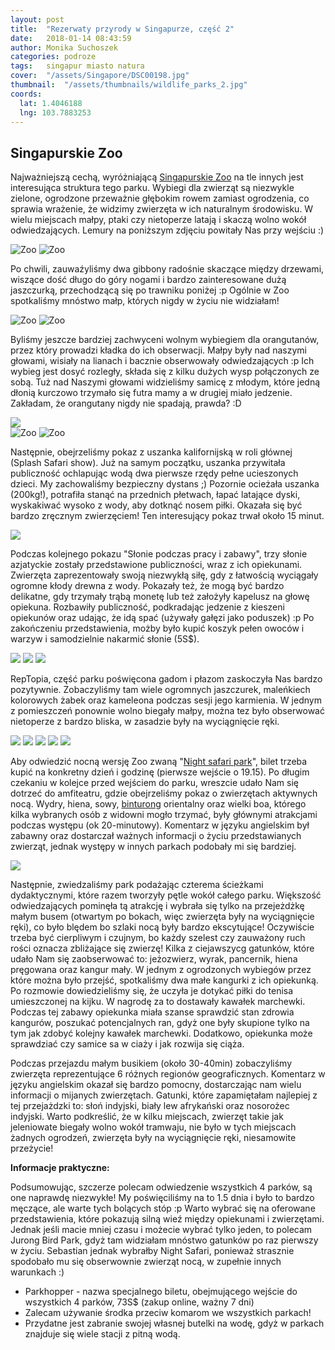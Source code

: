 ```yaml
---
layout: post
title:  "Rezerwaty przyrody w Singapurze, część 2"
date:   2018-01-14 08:43:59
author: Monika Suchoszek
categories: podroze
tags:	singapur miasto natura
cover:  "/assets/Singapore/DSC00198.jpg"
thumbnail:  "/assets/thumbnails/wildlife_parks_2.jpg"
coords:
  lat: 1.4046188
  lng: 103.7883253
---
```


## Singapurskie Zoo

Najważniejszą cechą, wyróżniającą <a href="https://www.wrs.com.sg/en/singapore-zoo.html">Singapurskie Zoo</a> na tle innych jest interesująca struktura tego parku. 
Wybiegi dla zwierząt są niezwykle zielone, ogrodzone przeważnie głębokim rowem zamiast ogrodzenia, co sprawia wrażenie, że widzimy zwierzęta w ich naturalnym środowisku. 
W wielu miejscach małpy, ptaki czy nietoperze latają i skaczą wolno wokół odwiedzających. Lemury na poniższym zdjęciu powitały Nas przy wejściu :)

<div class="row">
  <img src="/assets/Singapore/DSC00051-e1516842579492.jpg" class="column-50" alt="Zoo" />
  <img src="/assets/Singapore/DSC00050-e1516842620806.jpg" class="column-50" alt="Zoo" />
</div>


Po chwili, zauwaźyliśmy dwa gibbony radośnie skaczące między drzewami, wiszące dość długo do góry nogami i bardzo zainteresowane dużą jaszczurką, przechodzącą się 
po trawniku poniżej :p Ogólnie w Zoo spotkaliśmy mnóstwo małp, których nigdy w życiu nie widziałam!

<div class="row">
  <img src="/assets/Singapore/DSC00076-e1516842570864.jpg" class="column-50" alt="Zoo" />
  <img src="/assets/Singapore/DSC00146-e1516842630644.jpg" class="column-50" alt="Zoo" />
</div>

Byliśmy jeszcze bardziej zachwyceni wolnym wybiegiem dla orangutanów, przez który prowadzi kładka do ich obserwacji. Małpy były nad naszymi głowami, wisiały na lianach i
bacznie obserwowały odwiedzających :p Ich wybieg jest dosyć rozległy, składa się z kilku dużych wysp połączonych ze sobą. Tuż nad Naszymi głowami widzieliśmy samicę z młodym,
które jedną dłonią kurczowo trzymało się futra mamy a w drugiej miało jedzenie. Zakładam, że orangutany nigdy nie spadają, prawda? :D

<img src="/assets/Singapore/DSC00091.jpg">

<div class="row">
  <img src="/assets/Singapore/DSC00087-e1516842610280.jpg" class="column-50" alt="Zoo" />
  <img src="/assets/Singapore/DSC00083-e1516842588957.jpg" class="column-50" alt="Zoo" />
</div>

Następnie, obejrzeliśmy pokaz z uszanka kalifornijską w roli głównej (Splash Safari show). Już na samym początku, uszanka przywitała publiczność ochlapując wodą dwa pierwsze
rzędy pełne ucieszonych dzieci. My zachowaliśmy bezpieczny dystans ;) Pozornie ocieżała uszanka (200kg!), potrafiła stanąć na przednich płetwach, łapać latające dyski,
wyskakiwać wysoko z wody, aby dotknąć nosem piłki. Okazała się być bardzo zręcznym zwierzęciem! Ten interesujący pokaz trwał około 15 minut.

<img src="/assets/Singapore/DSC00117.jpg">

Podczas kolejnego pokazu "Słonie podczas pracy i zabawy", trzy słonie azjatyckie zostały przedstawione publiczności, wraz z ich opiekunami. Zwierzęta zaprezentowały swoją 
niezwykłą siłę, gdy z łatwością wyciągały ogromne kłody drewna z wody. Pokazały też, że mogą być bardzo delikatne, gdy trzymały trąbą monetę lub też założyły kapelusz na 
głowę opiekuna. Rozbawiły publiczność, podkradając jedzenie z kieszeni opiekunów oraz udając, że idą spać (używały gałęzi jako poduszek) :p Po zakończeniu przedstawienia, 
możby było kupić koszyk pełen owoców i warzyw i samodzielnie nakarmić słonie (5S$).

<img src="/assets/Singapore/DSC00156-1.jpg">
<img src="/assets/Singapore/DSC00171.jpg">
<img src="/assets/Singapore/DSC00198.jpg">

RepTopia, część parku poświęcona gadom i płazom zaskoczyła Nas bardzo pozytywnie. Zobaczyliśmy tam wiele ogromnych jaszczurek, maleńkiech kolorowych żabek oraz kameleona 
podczas sesji jego karmienia. W jednym z pomieszczeń ponownie wolno biegały małpy, można tez było obserwować nietoperze z bardzo bliska, w zasadzie były na wyciągnięcie ręki.

<img src="/assets/Singapore/DSC00254.jpg">
<img src="/assets/Singapore/DSC00251.jpg">
<img src="/assets/Singapore/DSC00238.jpg">
<img src="/assets/Singapore/DSC00257.jpg">
<img src="/assets/Singapore/DSC00272.jpg">

Aby odwiedzić nocną wersję Zoo zwaną "<a href="https://www.wrs.com.sg/en/night-safari/">Night safari park</a>", bilet trzeba kupić na konkretny dzień i godzinę
 (pierwsze wejście o 19.15). Po długim czekaniu w kolejce przed wejściem do parku, wreszcie udało Nam się dotrzeć do amfiteatru, gdzie obejrzeliśmy pokaz o zwierzętach 
 aktywnych nocą. Wydry, hiena, sowy, <a href="https://pl.m.wikipedia.org/wiki/Binturong_orientalny">binturong</a> orientalny oraz wielki boa, którego kilka wybranych osób 
 z widowni mogło trzymać, były głównymi atrakcjami podczas występu (ok 20-minutowy). Komentarz w języku angielskim był zabawny oraz dostarczał ważnych informacji o życiu 
 przedstawianych zwierząt, jednak występy w innych parkach podobały mi się bardziej.
 
<img src="/assets/Singapore/DSC00355.jpg">


Następnie, zwiedzaliśmy park podażając czterema ścieżkami dydaktycznymi, które razem tworzyły pętle wokół całego parku. Większość odwiedzających pominęła tą atrakcję i 
wybrała się tylko na przejeżdżkę małym busem (otwartym po bokach, więc zwierzęta były na wyciągnięcie ręki), co było blędem bo szlaki nocą były bardzo ekscytujące! Oczywiście
 trzeba być cierpliwym i czujnym, bo każdy szelest czy zauważony ruch rości oznacza zbliżające się zwierzę! Kilka z ciejawszycg gatunków, które udało Nam się zaobserwować to: 
 jeżozwierz, wyrak, pancernik, hiena pręgowana oraz kangur mały. W jednym z ogrodzonych wybiegów przez które można było przejść, spotkaliśmy dwa małe kangurki z ich opiekunką.
  Po rozmowie dowiedzieliśmy się, że uczyła je dotykać piłki do tenisa umieszczonej na kijku. W nagrodę za to dostawały kawałek marchewki. Podczas tej zabawy opiekunka miała 
  szanse sprawdzić stan zdrowia kangurów, poszukać potencjalnych ran, gdyż one były skupione tylko na tym jak zdobyć kolejny kawałek marchewki. Dodatkowo, opiekunka może 
  sprawdziać czy samice sa w ciaży i jak rozwija się ciąża.
  

Podczas przejazdu małym busikiem (około 30-40min) zobaczyliśmy zwierzęta reprezentujące 6 różnych regionów geograficznych. Komentarz w języku angielskim okazał się bardzo 
pomocny, dostarczając nam wielu informacji o mijanych zwierzętach. Gatunki, które zapamiętałam najlepiej z tej przejażdzki to: słoń indyjski, biały lew afrykański oraz 
nosorożec indyjski. Warto podkreślić, że w kilku miejscach, zwierzęt takie jak jeleniowate biegały wolno wokół tramwaju, nie było w tych miejscach żadnych ogrodzeń, zwierzęta 
były na wyciągnięcie ręki, niesamowite przeżycie!


__Informacje praktyczne:__

Podsumowując, szczerze polecam odwiedzenie wszystkich 4 parków, są one naprawdę niezwykłe! My poświęciliśmy na to 1.5 dnia i było to bardzo męczące, ale warte tych bolących
 stóp :p Warto wybrać się na oferowane przedstawienia, które pokazują silną wieź między opiekunami i zwierzętami. Jednak jeśli macie mniej czasu i możecie wybrać tylko jeden, 
 to polecam Jurong Bird Park, gdyż tam widziałam mnóstwo gatunków po raz pierwszy w życiu. Sebastian jednak wybrałby Night Safari, ponieważ strasznie spodobało mu się 
 obserwownie zwierząt nocą, w zupełnie innych warunkach :)

  * Parkhopper - nazwa specjalnego biletu, obejmującego wejście do wszystkich 4 parków, 73S$ (zakup online, ważny 7 dni)
  * Zalecam używanie środka przeciw komarom we wszystkich parkach!
  * Przydatne jest zabranie swojej własnej butelki na wodę, gdyż w parkach znajduje się wiele stacji z pitną wodą.

 
